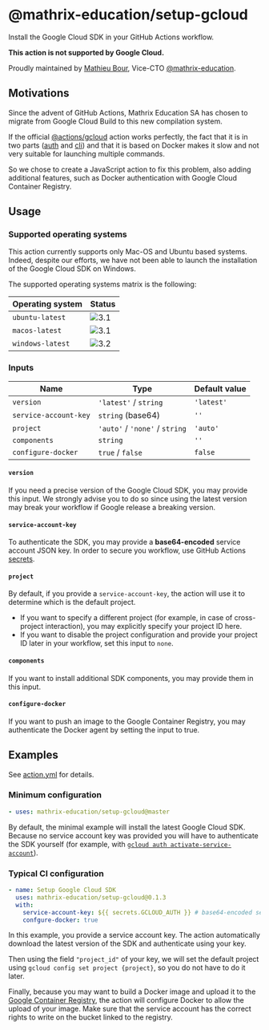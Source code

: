 # @mathrix-education/setup-gcloud
Install the Google Cloud SDK in your GitHub Actions workflow.

**This action is not supported by Google Cloud.**

Proudly maintained by [Mathieu Bour][1.1], Vice-CTO [@mathrix-education][1.2].

[1.1]: https://github.com/mathieu-bour
[1.2]: https://github.com/mathrix-education

## Motivations
Since the advent of GitHub Actions, Mathrix Education SA has chosen to migrate from Google Cloud Build to this new
compilation system.

If the official [@actions/gcloud][2.1] action works perfectly, the fact that it is in two parts ([auth][2.2] and
[cli][2.3]) and that it is based on Docker makes it slow and not very suitable for launching multiple commands.

So we chose to create a JavaScript action to fix this problem, also adding additional features, such as Docker
authentication with Google Cloud Container Registry.

[2.1]: https://github.com/actions/gcloud
[2.2]: https://github.com/actions/gcloud/tree/master/auth
[2.3]: https://github.com/actions/gcloud/tree/master/cli


## Usage
### Supported operating systems
This action currently supports only Mac-OS and Ubuntu based systems.
Indeed, despite our efforts, we have not been able to launch the
installation of the Google Cloud SDK on Windows.

The supported operating systems matrix is the following:

| Operating system | Status |
|------------------|-------|
| `ubuntu-latest`  | ![3.1] |
| `macos-latest`   | ![3.1] |
| `windows-latest` | ![3.2] |

[3.1]: https://img.shields.io/badge/status-supported-brightgreen
[3.2]: https://img.shields.io/badge/status-unsupported-red

### Inputs
| Name                  | Type                           | Default value |
|-----------------------|--------------------------------|---------------|
| `version`             | `'latest'` / `string`          | `'latest'`    |
| `service-account-key` | `string` (base64)              | `''`          |
| `project`             | `'auto'` / `'none'` / `string` | `'auto'`      |
| `components`          | `string`                       | `''`          |
| `configure-docker`    | `true` / `false`               | `false`       |

#### `version`
If you need a precise version of the Google Cloud SDK, you may provide this input. We strongly advise you to do so
since using the latest version may break your workflow if Google release a breaking version.

#### `service-account-key`
To authenticate the SDK, you may provide a **base64-encoded** service account JSON key. In order to secure you workflow,
use GitHub Actions [secrets][3.3].

[3.3]: https://help.github.com/en/actions/automating-your-workflow-with-github-actions/creating-and-using-encrypted-secrets

#### `project`
By default, if you provide a `service-account-key`, the action will use it to determine which is the default project.

- If you want to specify a different project (for example, in case of cross-project interaction), you may explicitly
specify your project ID here.
- If you want to disable the project configuration and provide your project ID later in your workflow, set this input
to `none`.

#### `components`
If you want to install additional SDK components, you may provide them in this input.

#### `configure-docker`
If you want to push an image to the Google Container Registry, you may authenticate the Docker agent by setting the
input to true. 


## Examples
See [action.yml](action.yml) for details.

### Minimum configuration
```yaml
- uses: mathrix-education/setup-gcloud@master
```
By default, the minimal example will install the latest Google Cloud SDK. Because no service account key was provided
you will have to authenticate the SDK yourself (for example, with [`gcloud auth activate-service-account`][4.1]).

[4.1]: https://cloud.google.com/sdk/gcloud/reference/auth/activate-service-account


### Typical CI configuration
```yaml
- name: Setup Google Cloud SDK
  uses: mathrix-education/setup-gcloud@0.1.3
  with:
    service-account-key: ${{ secrets.GCLOUD_AUTH }} # base64-encoded service account JSON key
    confgure-docker: true
```
In this example, you provide a service account key. The action automatically download the latest version of the SDK and
authenticate using your key.

Then using the field `"project_id"` of your key, we will set the default project using
`gcloud config set project {project}`, so you do not have to do it later.

Finally, because you may want to build a Docker image and upload it to the [Google Container Registry][4.2], the action
will configure Docker to allow the upload of your image. Make sure that the service account has the correct rights to
write on the bucket linked to the registry.

[4.2]: https://cloud.google.com/container-registry/
